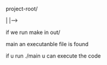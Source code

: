 project-root/

|
|-->


if we run make 
in out/ 

main an executanble file is found

if u run ./main u can execute the code

